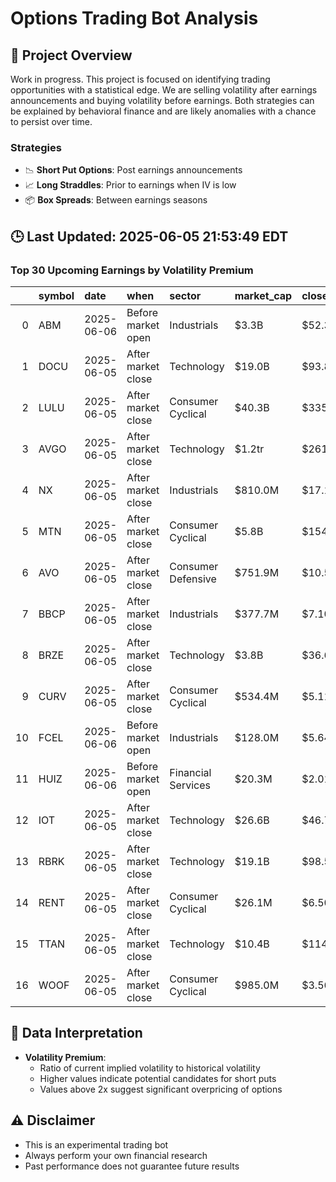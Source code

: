 # Options Trading Bot Analysis

## 🚀 Project Overview
Work in progress. This project is focused on identifying trading opportunities with a statistical edge.
We are selling volatility after earnings announcements and buying volatility before earnings.
Both strategies can be explained by behavioral finance and are likely anomalies with a chance to persist over time.

### Strategies
- 📉 **Short Put Options**: Post earnings announcements
- 📈 **Long Straddles**: Prior to earnings when IV is low
- 📦 **Box Spreads**: Between earnings seasons

## 🕒 Last Updated: 2025-06-05 21:53:49 EDT

### Top 30 Upcoming Earnings by Volatility Premium

|    | symbol   | date       | when               | sector             | market_cap   | close   | hv_current   | iv_current   | vol_premium   |
|---:|:---------|:-----------|:-------------------|:-------------------|:-------------|:--------|:-------------|:-------------|:--------------|
|  0 | ABM      | 2025-06-06 | Before market open | Industrials        | $3.3B        | $52.32  | 17.02%       | 39.64%       | 2.33x         |
|  1 | DOCU     | 2025-06-05 | After market close | Technology         | $19.0B       | $93.84  | 35.71%       | 56.41%       | 1.58x         |
|  2 | LULU     | 2025-06-05 | After market close | Consumer Cyclical  | $40.3B       | $335.19 | 35.76%       | 54.56%       | 1.53x         |
|  3 | AVGO     | 2025-06-05 | After market close | Technology         | $1.2tr       | $261.08 | 33.01%       | 49.60%       | 1.50x         |
|  4 | NX       | 2025-06-05 | After market close | Industrials        | $810.0M      | $17.13  | 55.09%       | 61.48%       | 1.12x         |
|  5 | MTN      | 2025-06-05 | After market close | Consumer Cyclical  | $5.8B        | $154.22 | 34.91%       | 38.67%       | 1.11x         |
|  6 | AVO      | 2025-06-05 | After market close | Consumer Defensive | $751.9M      | $10.58  | nan%         | nan%         | nanx          |
|  7 | BBCP     | 2025-06-05 | After market close | Industrials        | $377.7M      | $7.10   | nan%         | nan%         | nanx          |
|  8 | BRZE     | 2025-06-05 | After market close | Technology         | $3.8B        | $36.61  | nan%         | nan%         | nanx          |
|  9 | CURV     | 2025-06-05 | After market close | Consumer Cyclical  | $534.4M      | $5.11   | nan%         | nan%         | nanx          |
| 10 | FCEL     | 2025-06-06 | Before market open | Industrials        | $128.0M      | $5.64   | nan%         | nan%         | nanx          |
| 11 | HUIZ     | 2025-06-06 | Before market open | Financial Services | $20.3M       | $2.01   | nan%         | nan%         | nanx          |
| 12 | IOT      | 2025-06-05 | After market close | Technology         | $26.6B       | $46.72  | nan%         | nan%         | nanx          |
| 13 | RBRK     | 2025-06-05 | After market close | Technology         | $19.1B       | $98.56  | nan%         | nan%         | nanx          |
| 14 | RENT     | 2025-06-05 | After market close | Consumer Cyclical  | $26.1M       | $6.50   | nan%         | nan%         | nanx          |
| 15 | TTAN     | 2025-06-05 | After market close | Technology         | $10.4B       | $114.71 | nan%         | nan%         | nanx          |
| 16 | WOOF     | 2025-06-05 | After market close | Consumer Cyclical  | $985.0M      | $3.56   | nan%         | nan%         | nanx          |

## 📝 Data Interpretation

- **Volatility Premium**: 
  - Ratio of current implied volatility to historical volatility
  - Higher values indicate potential candidates for short puts
  - Values above 2x suggest significant overpricing of options

## ⚠️ Disclaimer
- This is an experimental trading bot
- Always perform your own financial research
- Past performance does not guarantee future results
